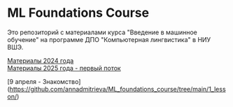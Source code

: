 # ML Foundations Course

Это репозиторий с материалами курса "Введение в машинное обучение" на программе ДПО "Компьютерная лингвистика" в НИУ ВШЭ.

[Материалы 2024 года](https://github.com/annadmitrieva/ML_foundations_course/tree/2024)  
[Материалы 2025 года - первый поток](https://github.com/annadmitrieva/ML_foundations_course/tree/2025-1)

[9 апреля - Знакомство] (https://github.com/annadmitrieva/ML_foundations_course/tree/main/1_lesson/)
